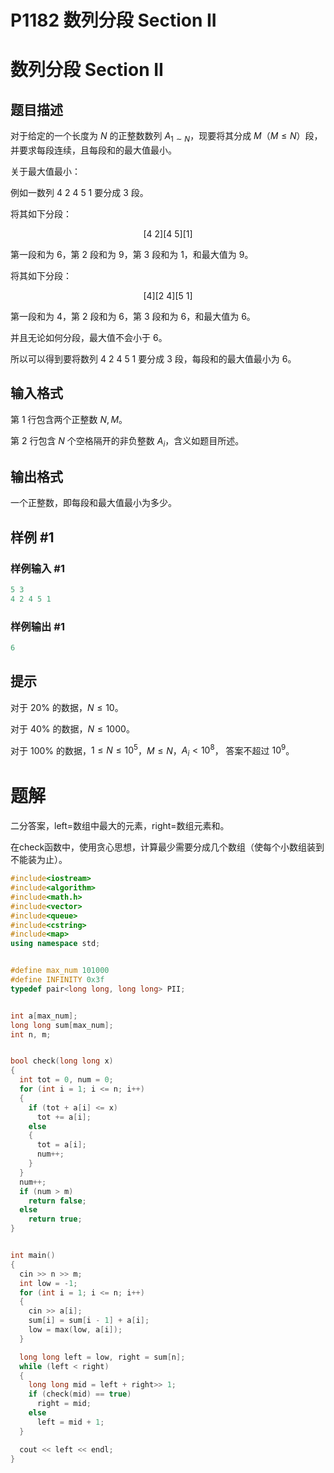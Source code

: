 # P1182 数列分段 Section II

# 数列分段 Section II

## 题目描述

对于给定的一个长度为 $N$ 的正整数数列 $A_{1\sim N}$，现要将其分成 $M$（$M\leq N$）段，并要求每段连续，且每段和的最大值最小。

关于最大值最小：

例如一数列 $4\ 2\ 4\ 5\ 1$ 要分成 $3$ 段。

将其如下分段：

$$
[4\ 2][4\ 5][1]
$$

第一段和为 $6$，第 $2$ 段和为 $9$，第 $3$ 段和为 $1$，和最大值为 $9$。

将其如下分段：

$$
[4][2\ 4][5\ 1]
$$

第一段和为 $4$，第 $2$ 段和为 $6$，第 $3$ 段和为 $6$，和最大值为 $6$。

并且无论如何分段，最大值不会小于 $6$。

所以可以得到要将数列 $4\ 2\ 4\ 5\ 1$ 要分成 $3$ 段，每段和的最大值最小为 $6$。

## 输入格式

第 $1$ 行包含两个正整数 $N,M$。 &#x20;

第 $2$ 行包含 $N$ 个空格隔开的非负整数 $A_i$，含义如题目所述。

## 输出格式

一个正整数，即每段和最大值最小为多少。

## 样例 #1

### 样例输入 #1

```c++
5 3
4 2 4 5 1
```

### 样例输出 #1

```c++
6
```

## 提示

对于 $20\%$ 的数据，$N\leq 10$。

对于 $40\%$ 的数据，$N\leq 1000$。

对于 $100\%$ 的数据，$1\leq N\leq 10^5$，$M\leq N$，$A_i < 10^8$， 答案不超过 $10^9$。

# 题解

二分答案，left=数组中最大的元素，right=数组元素和。

在check函数中，使用贪心思想，计算最少需要分成几个数组（使每个小数组装到不能装为止）。

```c++
#include<iostream>
#include<algorithm>
#include<math.h>
#include<vector>
#include<queue>
#include<cstring>
#include<map>
using namespace std;


#define max_num 101000
#define INFINITY 0x3f   
typedef pair<long long, long long> PII;


int a[max_num];
long long sum[max_num];
int n, m;


bool check(long long x)
{
  int tot = 0, num = 0;
  for (int i = 1; i <= n; i++)
  {
    if (tot + a[i] <= x)
      tot += a[i];
    else
    {
      tot = a[i];
      num++;
    }
  }
  num++;
  if (num > m)
    return false;
  else
    return true;
}


int main()
{
  cin >> n >> m;
  int low = -1;
  for (int i = 1; i <= n; i++)
  {
    cin >> a[i];
    sum[i] = sum[i - 1] + a[i];
    low = max(low, a[i]);
  }

  long long left = low, right = sum[n];
  while (left < right)
  {
    long long mid = left + right>> 1;
    if (check(mid) == true)
      right = mid;
    else
      left = mid + 1;
  }

  cout << left << endl;
}
```

